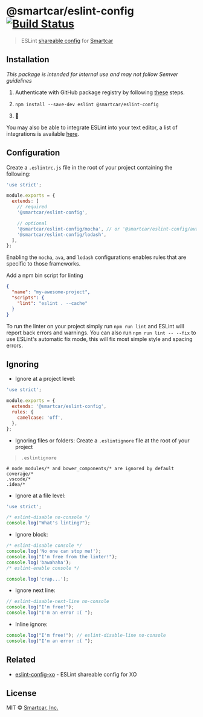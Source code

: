 # @smartcar/eslint-config [![Build Status][ci-image]][ci-url]

> ESLint [shareable config](http://eslint.org/docs/developer-guide/shareable-configs.html) for [Smartcar](https://github.com/smartcar)

## Installation

_This package is intended for internal use and may not follow Semver guidelines_

1. Authenticate with GitHub package registry by following [these](https://help.github.com/en/github/managing-packages-with-github-packages/configuring-npm-for-use-with-github-packages) steps.

2. `npm install --save-dev eslint @smartcar/eslint-config`

3. :tada:

You may also be able to integrate ESLint into your text editor, a list of integrations is available [here](http://eslint.org/docs/user-guide/integrations).

## Configuration

Create a `.eslintrc.js` file in the root of your project containing the following:

```js
'use strict';

module.exports = {
  extends: [
    // required
    '@smartcar/eslint-config',

    // optional
    '@smartcar/eslint-config/mocha', // or '@smartcar/eslint-config/ava',
    '@smartcar/eslint-config/lodash',
  ],
};
```

Enabling the `mocha`, `ava`, and `lodash` configurations enables rules that are specific to those frameworks.

Add a npm bin script for linting

```json
{
  "name": "my-awesome-project",
  "scripts": {
    "lint": "eslint . --cache"
  }
}
```

To run the linter on your project simply run `npm run lint` and ESLint will report
back errors and warnings. You can also run `npm run lint -- --fix` to use ESLint's
automatic fix mode, this will fix most simple style and spacing errors.

## Ignoring

- Ignore at a project level:

```js
'use strict';

module.exports = {
  extends: '@smartcar/eslint-config',
  rules: {
    camelcase: 'off',
  },
};
```

- Ignoring files or folders: Create a `.eslintignore` file at the root of your project

> `.eslintignore`

```
# node_modules/* and bower_components/* are ignored by default
coverage/*
.vscode/*
.idea/*
```

- Ignore at a file level:

```js
'use strict';

/* eslint-disable no-console */
console.log("What's linting?");
```

- Ignore block:

```js
/* eslint-disable console */
console.log('No one can stop me!');
console.log("I'm free from the linter!");
console.log('bawahaha');
/* eslint-enable console */

console.log('crap...');
```

- Ignore next line:

```js
// eslint-disable-next-line no-console
console.log("I'm free!");
console.log("I'm an error :( ");
```

- Inline ignore:

```js
console.log("I'm free!"); // eslint-disable-line no-console
console.log("I'm an error :( ");
```

## Related

- [eslint-config-xo](https://github.com/sindresorhus/eslint-config-xo) - ESLint shareable config for XO

## License

MIT © [Smartcar, Inc.](https://smartcar.com)

[ci-url]: https://travis-ci.com/smartcar/eslint-config-smartcar
[ci-image]: https://img.shields.io/travis/com/smartcar/eslint-config-smartcar/master.svg?style=flat-square
